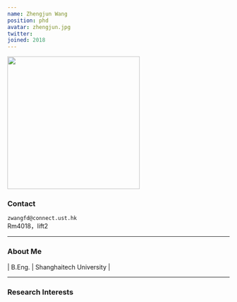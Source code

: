 ```yaml
---
name: Zhengjun Wang
position: phd
avatar: zhengjun.jpg
twitter:
joined: 2018
---
```


<img width="300" src="{{site.baseurl}}/images/people/{{page.avatar}}" data-action="zoom">

### Contact

<i class="fa fa-envelope-o"></i>  `zwangfd@connect.ust.hk`<br>
<i class="fa fa-building"></i> Rm4018，lift2 <br>

<hr>

### About Me 
| B.Eng. | Shanghaitech University |
<hr>

### Research Interests

